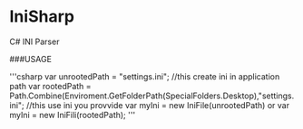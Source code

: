 IniSharp
========

C# INI Parser

###USAGE


'''csharp
var unrootedPath = "settings.ini"; //this create ini in application path
var rootedPath = Path.Combine(Enviroment.GetFolderPath(SpecialFolders.Desktop),"settings.ini"; //this use ini you provvide
var myIni = new IniFile(unrootedPath)
  or
var myIni = new IniFili(rootedPath);
'''
